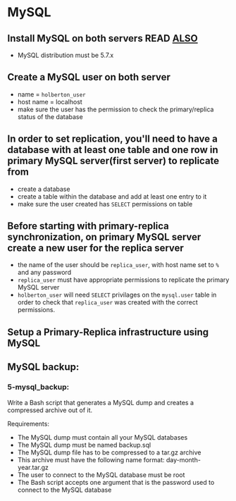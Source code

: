 # MySQL

## Install MySQL on both servers READ <a target="_blank" href="./install_mysql.md"> ALSO </a>
* MySQL distribution must be 5.7.x

## Create a MySQL user on both server 
* name = `holberton_user`
* host name = localhost
* make sure the user has the permission to check the primary/replica status of the database


## In order to set replication, you'll need to have a database with at least one table and one row in primary MySQL server(first server) to replicate from

* create a database
* create a table within the database and add at least one entry to it
* make sure the user created has `SELECT` permissions on table


## Before starting with primary-replica synchronization, on primary MySQL server create a new user for the replica server

* the name of the user should be `replica_user`, with host name set to `%` and any password
* `replica_user` must have appropriate permissions to replicate the primary MySQL server
* `holberton_user` will need `SELECT` privilages on the `mysql.user` table in order to check that `replica_user` was created with the correct permissions.


## Setup a Primary-Replica infrastructure using MySQL

## MySQL backup:

### 5-mysql_backup:

Write a Bash script that generates a MySQL dump and creates a compressed archive out of it.

Requirements:

* The MySQL dump must contain all your MySQL databases
* The MySQL dump must be named backup.sql
* The MySQL dump file has to be compressed to a tar.gz archive
* This archive must have the following name format: day-month-year.tar.gz
* The user to connect to the MySQL database must be root
* The Bash script accepts one argument that is the password used to connect to the MySQL database
